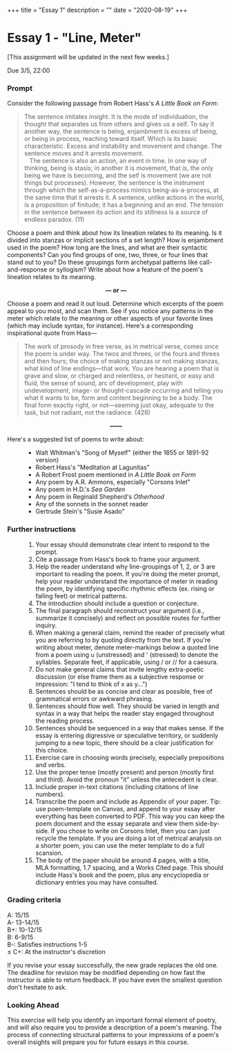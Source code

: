 +++
title = "Essay 1"
description = ""
date = "2020-08-19"
+++

<div class="essay">

# Essay 1 - "Line, Meter"

[This assignment will be updated in the next few weeks.]

Due 3/5, 22:00

### Prompt
Consider the following passage from Robert Hass's *A Little Book on Form*:

> The sentence imitates insight. It is the mode of individuation, the thought that separates us from others and gives us a self. To say it another way, the sentence is being, enjambment is excess of being, or being in process, reaching toward itself. Which is its basic characteristic. Excess and instability and movement and change. The sentence moves and it arrests movement.<br> &nbsp; &nbsp;The sentence is also an action, an event in time. In one way of thinking, being is stasis; in another it is movement, that is, the only being we have is becoming, and the self is movement (we are not things but processes). However, the sentence is the instrument through which the self-as-a-process mimics being-as-a-process, at the same time that it arrests it. A sentence, unlike actions in the world, is a proposition of finitude; it has a beginning and an end. The tension in the sentence between its action and its stillness is a source of endless paradox. (11)

Choose a poem and think about how its lineation relates to its meaning. Is it divided into stanzas or implicit sections of a set length? How is enjambment used in the poem? How long are the lines, and what are their syntactic components? Can you find groups of one, two, three, or four lines that stand out to you? Do these groupings form archetypal patterns like call-and-response or syllogism? Write about how a feature of the poem's lineation relates to its meaning.

<div style="text-align: center; font-weight: bold">— or —</div>

Choose a poem and read it out loud. Determine which excerpts of the poem appeal to you most, and scan them. See if you notice any patterns in the meter which relate to the meaning or other aspects of your favorite lines (which may include syntax, for instance). Here's a corresponding inspirational quote from Hass—

> The work of prosody in free verse, as in metrical verse, comes once the poem is under way. The twos and threes, or the fours and threes and then fours; the choice of making stanzas or not making stanzas, what kind of line endings—that work. You are hearing a poem that is grave and slow, or charged and relentless, or hesitant, or easy and fluid, the sense of sound, arc of development, play with undevelopment, image- or thought-cascade occurring and telling you what it wants to be, form and content beginning to be a body. The final form exactly right, or not—seeming just okay, adequate to the task, but not radiant, not the radiance. (428)

<div style="text-align: center; font-weight: bold">——</div>

Here's a suggested list of poems to write about:
<ul style="margin-left:3em">
<li> Walt Whitman's "Song of Myself" (either the 1855 or 1891-92 version)
<li> Robert Hass's "Meditation at Lagunitas"
<li> A Robert Frost poem mentioned in <i>A Little Book on Form</i>
<li> Any poem by A.R. Ammons, especially "Corsons Inlet"
<li> Any poem in H.D.'s <i>Sea Garden</i>
<li> Any poem in Reginald Shepherd's <i>Otherhood</i>
<li> Any of the sonnets in the sonnet reader
<li> Gertrude Stein's "Susie Asado"
</ul>

### Further instructions

<ol style="margin-left:3em">
<li> Your essay should demonstrate clear intent to respond to the prompt.
<li> Cite a passage from Hass's book to frame your argument.
<li> Help the reader understand why line-groupings of 1, 2, or 3 are important to reading the poem. If you're doing the meter prompt, help your reader understand the importance of meter in reading the poem, by identifying specific rhythmic effects (ex. rising or falling feet) or metrical patterns.
<li> The introduction should include a question or conjecture.
<li> The final paragraph should reconstruct your argument (i.e., summarize it concisely) and reflect on possible routes for further inquiry.
<li> When making a general claim, remind the reader of precisely what you are referring to by quoting directly from the text. If you're writing about meter, denote meter-markings below a quoted line from a poem using u (unstressed) and ' (stressed) to denote the syllables. Separate feet, if applicable, using / or // for a caesura.
<li> Do not make general claims that invite lengthy extra-poetic discussion (or else frame them as a subjective response or impression: "I tend to think of x as y...")
<li> Sentences should be as concise and clear as possible, free of grammatical errors or awkward phrasing.
<li> Sentences should flow well. They should be varied in length and syntax in a way that helps the reader stay engaged throughout the reading process.
<li> Sentences should be sequenced in a way that makes sense. If the essay is entering digressive or speculative territory, or suddenly jumping to a new topic, there should be a clear justification for this choice.
<li> Exercise care in choosing words precisely, especially prepositions and verbs.
<li> Use the proper tense (mostly present) and person (mostly first and third). Avoid the pronoun "it" unless the antecedent is clear.
<li> Include proper in-text citations (including citations of line numbers).
<li> Transcribe the poem and include as Appendix of your paper. Tip: use poem-template on Canvas, and append to your essay after everything has been converted to PDF. This way you can keep the poem document and the essay separate and view them side-by-side. If you chose to write on Corsons Inlet, then you can just recycle the template. If you are doing a lot of metrical analysis on a shorter poem, you can use the meter template to do a full scansion.
<li> The body of the paper should be around 4 pages, with a title, MLA formatting, 1.7 spacing, and a Works Cited page. This should include Hass's book and the poem, plus any encyclopedia or dictionary entries you may have consulted.
</ol>

### Grading criteria

A: 15/15  
A- 13-14/15  
B+: 10-12/15  
B: 6-9/15  
B-: Satisfies instructions 1-5  
≤ C+: At the instructor's discretion

If you revise your essay successfully, the new grade replaces the old one. The deadline for revision may be modified depending on how fast the instructor is able to return feedback. If you have even the smallest question don't hesitate to ask.


### Looking Ahead
This exercise will help you identify an important formal element of poetry, and will also require you to provide a description of a poem's meaning. The process of connecting structural patterns to your impressions of a poem's overall insights will prepare you for future essays in this course.

</div>
